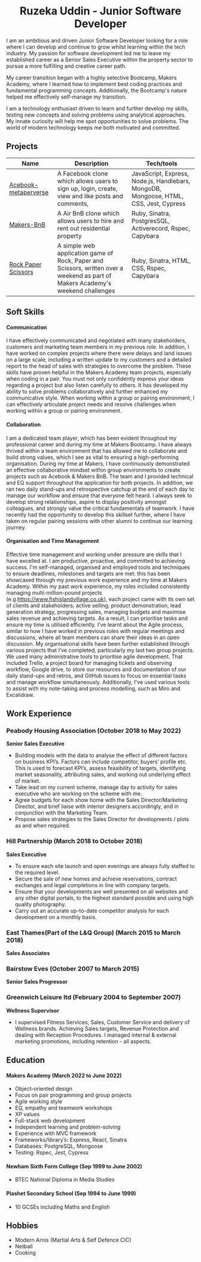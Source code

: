 <h1 align="center"> Ruzeka Uddin - Junior Software Developer </h1>

I am an ambitious and driven Junior Software Developer looking for a role where I can develop and continue to grow whilst learning within the tech industry. My passion for software development led me to leave my established career as a Senior Sales Executive within the property sector to pursue a more fulfilling and creative career path.

My career transition began with a highly selective Bootcamp, Makers Academy, where I learned how to implement best coding practices and fundamental programming concepts. Additionally, the Bootcamp's nature helped me effectively self-manage my transition.

I am a technology enthusiast driven to learn and further develop my skills, testing new concepts and solving problems using analytical approaches. My innate curiosity will help me spot opportunities to solve problems. The world of modern technology keeps me both motivated and committed. 


## Projects

| Name                         | Description       | Tech/tools        |
| ---------------------------- | ----------------- | ----------------- |
| [Acebook-metaperverse](https://github.com/R552-beep/acebook-metaperverse.git)| A Facebook clone which allows users to sign up, login, create, view and like posts and comments, |JavaScript, Express, Node.js, Handlebars, MongoDB, Mongoose, HTML, CSS, Jest, Cypress |
| [Makers-BnB](https://github.com/R552-beep/Makers-BnB.git) | A Air BnB clone which allows users to hire and rent out residential property | Ruby, Sinatra, PostgresSQL, Activerecord, Rspec, Capybara |
| [Rock Paper Scissors](https://github.com/R552-beep/rps-challenge.git)|A simple web application game of Rock, Paper and Scissors, written over a weekend as part of Makers Academy's weekend challenges|Ruby, Sinatra, HTML, CSS, Rspec, Capybara|

## Soft Skills

#### Communication 
I have effectively communicated and negotiated with many stakeholders, customers and marketing team members in my previous role. In addition, I have worked on complex projects where there were delays and land issues on a large scale, including a written update to my customers and a detailed report to the head of sales with strategies to overcome the problem. These skills have proven helpful in the Makers Academy team projects, especially when coding in a pair. You must not only confidently express your ideas regarding a project but also listen carefully to others. It has developed my ability to solve problems collaboratively and further enhanced my communicative style. When working within a group or pairing environment, I can effectively articulate project needs and resolve challenges when working within a group or pairing environment.

#### Collaboration
I am a dedicated team player, which has been evident throughout my professional career and during my time at Makers Bootcamp. I have always thrived within a team environment that has allowed me to collaborate and build strong values, which I see as vital to ensuring a high-performing organisation. 
During my time at Makers, I have continuously demonstrated an effective collaborative mindset within group environments to create projects such as Acebook & Makers BnB. The team and I provided technical and EQ support throughout the application for both projects. In addition, we ran two daily stand-ups and retrospective catchup at the end of each day to manage our workflow and ensure that everyone felt heard.
I always seek to develop strong relationships, aspire to display positivity amongst colleagues, and strongly value the critical fundamentals of teamwork. I have recently had the opportunity to develop this skillset further, where I have taken on regular pairing sessions with other alumni to continue our learning journey. 


#### Organisation and Time Management
Effective time management and working under pressure are skills that I have excelled at. I am productive, proactive, and committed to achieving success. I'm self-managed, organised and employed tools and techniques to ensure deadlines, milestones and targets are met: this has been showcased through my previous work experience and my time at Makers Academy.
Within my past work experience, my roles included consistently managing  multi-million-pound projects (e.g.https://www.fishislandvillage.co.uk), each project came with its own set of clients and stakeholders;  active selling, product demonstration, lead generation strategy, progressing sales, managing budgets and maximise sales revenue and achieving targets. As a result, I can prioritise tasks and ensure my time is utilised efficiently.
I’ve learnt about the Agile process, similar to how I have worked in previous roles with regular meetings and discussions, where all team members can share their ideas in an open discussion.
My organisational skills have been further established through various projects that I’ve completed, particularly my last two group projects. We used many administrative tools to prioritise agile development. That included Trello, a project board for managing tickets and observing workflow, Google drive, to store our resources and documentation of our daily stand-ups and retros, and GitHub issues to focus on essential tasks and manage workflow simultaneously. Additionally, I've used various tools to assist with my note-taking and process modelling, such as Miro and Excalidraw.




## Work Experience

<h3>Peabody Housing Association (October 2018 to May 2022)</h3>  

**Senior Sales Executive**
- Building models with the data to analyse the effect of different factors on business KPI’s. Factors can include competitor, buyers’ profile etc. This is used to forecast KPI’s, assess feasibility of targets, identifying market seasonality, attributing sales, and working out underlying effect of market.
- Take lead on my current scheme, manage day to activity for sales executive who are working on the scheme with me.
- Agree budgets for each show home with the Sales Director/Marketing Director, and brief liaise with interior designers accordingly, and in conjunction with the Marketing Team.
- Propose sales strategies to the Sales Director for developments / plots as and when required.

<h3>Hill Partnership (March 2018 to October 2018)</h3>

**Sales Executive** 
- To ensure each site launch and open evenings are always fully staffed to the required level.
- Secure the sale of new homes and achieve reservations, contract exchanges and legal completions in line with company targets.
- Ensure that your developments are well presented on all websites and any other digital portals, to the highest standard possible and using high quality photography.
- Carry out an accurate up-to-date competitor analysis for each development on a monthly basis.

<h3>East Thames(Part of the L&Q Group) (March 2015 to March 2018)</h3>

**Sales Associates**

<h3>Bairstow Eves (October 2007 to March 2015)</h3>

**Senior Sales Progressor**

<h3>Greenwich Leisure ltd (February 2004 to September 2007)</h3>

**Wellness Supervisor**
- I supervised Fitness Services, Sales, Customer Service and delivery of Wellness brands.
Achieving Sales targets, Revenue Protection and dealing with Reception Procedures.
I managed internal & external marketing promotions, including retention - all aspects.



## Education

#### Makers Academy (March 2022 to June 2022)
- Object-oriented design
- Focus on pair programming and group projects
- Agile working style 
- EQ, empathy and teamwork workshops
- XP values
- Full-stack web development
- Independent learning and problem-solving
- Experience with MVC framework
- Frameworks/library’s: Express, React, Sinatra
- Databases: PostgreSQL, Mongoose
- Testing: Rspec, Jest, Cypress

#### Newham Sixth Form College (Sep 1999 to June 2002)

- BTEC National Diploma in Media Studies

#### Plashet Secondary School (Sep 1994 to June 1999)

- 10 GCSEs including Maths and English

## Hobbies
- Modern Arnis (Martial Arts & Self Defence CIC)
- Netball
- Cooking

